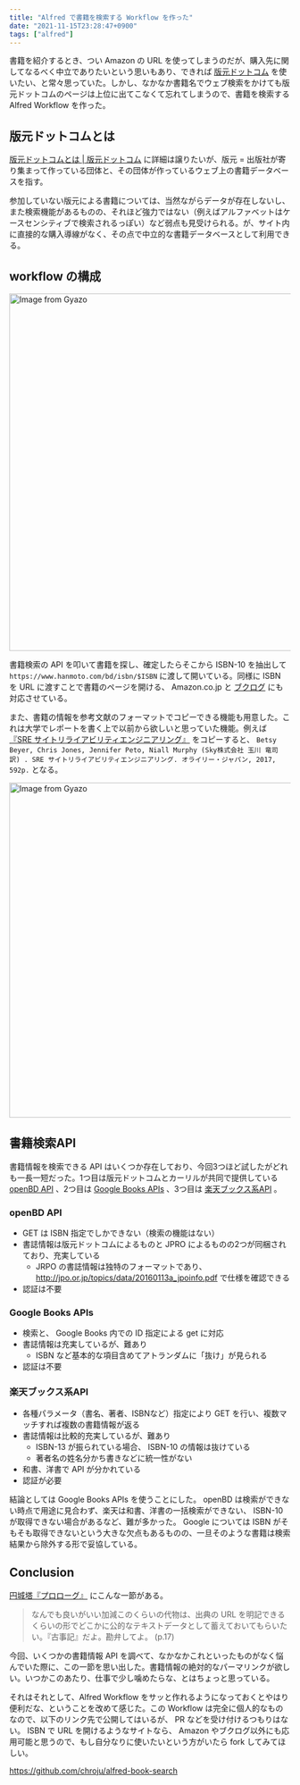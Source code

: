 ```yaml
---
title: "Alfred で書籍を検索する Workflow を作った"
date: "2021-11-15T23:28:47+0900"
tags: ["alfred"]
---
```


書籍を紹介するとき、つい Amazon の URL を使ってしまうのだが、購入先に関してなるべく中立でありたいという思いもあり、できれば [版元ドットコム](https://hanmoto.com/) を使いたい、と常々思っていた。しかし、なかなか書籍名でウェブ検索をかけても版元ドットコムのページは上位に出てこなくて忘れてしまうので、書籍を検索する Alfred Workflow を作った。

## 版元ドットコムとは

[版元ドットコムとは | 版元ドットコム](http://www.hanmoto.com/about_hanmotodotcom) に詳細は譲りたいが、版元 = 出版社が寄り集まって作っている団体と、その団体が作っているウェブ上の書籍データベースを指す。

参加していない版元による書籍については、当然ながらデータが存在しないし、また検索機能があるものの、それほど強力ではない（例えばアルファベットはケースセンシティブで検索されるっぽい）など弱点も見受けられる。が、サイト内に直接的な購入導線がなく、その点で中立的な書籍データベースとして利用できる。

## workflow の構成

<a href="https://gyazo.com/fbdc2befca2917f48eda6aaf13cd8871"><img src="https://i.gyazo.com/fbdc2befca2917f48eda6aaf13cd8871.png" alt="Image from Gyazo" width="640"/></a>

書籍検索の API を叩いて書籍を探し、確定したらそこから ISBN-10 を抽出して `https://www.hanmoto.com/bd/isbn/$ISBN` に渡して開いている。同様に ISBN を URL に渡すことで書籍のページを開ける、 Amazon.co.jp と [ブクログ](https://booklog.jp/) にも対応させている。

また、書籍の情報を参考文献のフォーマットでコピーできる機能も用意した。これは大学でレポートを書く上で以前から欲しいと思っていた機能。例えば [『SRE サイトリライアビリティエンジニアリング』](https://www.hanmoto.com/bd/isbn/4873117917) をコピーすると、 `Betsy Beyer, Chris Jones, Jennifer Peto, Niall Murphy (Sky株式会社 玉川 竜司 訳) . SRE サイトリライアビリティエンジニアリング. オライリー・ジャパン, 2017, 592p.` となる。

<a href="https://gyazo.com/8e395ffd192dff934fe710f770ea4902"><img src="https://i.gyazo.com/8e395ffd192dff934fe710f770ea4902.gif" alt="Image from Gyazo" width="600"/></a>

## 書籍検索API

書籍情報を検索できる API はいくつか存在しており、今回3つほど試したがどれも一長一短だった。1つ目は版元ドットコムとカーリルが共同で提供している [openBD API](https://openbd.jp/) 、2つ目は [Google Books APIs](https://developers.google.com/books/) 、3つ目は [楽天ブックス系API](https://webservice.rakuten.co.jp/document/) 。

### openBD API

* GET は ISBN 指定でしかできない（検索の機能はない）
* 書誌情報は版元ドットコムによるものと JPRO によるものの2つが同梱されており、充実している
  * JRPO の書誌情報は独特のフォーマットであり、 http://jpo.or.jp/topics/data/20160113a_jpoinfo.pdf で仕様を確認できる
* 認証は不要

### Google Books APIs

* 検索と、 Google Books 内での ID 指定による get に対応
* 書誌情報は充実しているが、難あり
  * ISBN など基本的な項目含めてアトランダムに「抜け」が見られる
* 認証は不要

### 楽天ブックス系API

* 各種パラメータ（書名、著者、ISBNなど）指定により GET を行い、複数マッチすれば複数の書籍情報が返る
* 書誌情報は比較的充実しているが、難あり
  * ISBN-13 が振られている場合、 ISBN-10 の情報は抜けている
  * 著者名の姓名分かち書きなどに統一性がない
* 和書、洋書で API が分かれている
* 認証が必要

結論としては Google Books APIs を使うことにした。 openBD は検索ができない時点で用途に見合わず、楽天は和書、洋書の一括検索ができない、 ISBN-10 が取得できない場合があるなど、難が多かった。 Google については ISBN がそもそも取得できないという大きな欠点もあるものの、一旦そのような書籍は検索結果から除外する形で妥協している。

## Conclusion

[円城塔『プロローグ』](https://www.hanmoto.com/bd/isbn/4167910195) にこんな一節がある。

> なんでも良いがいい加減このくらいの代物は、出典の URL を明記できるくらいの形でどこかに公的なテキストデータとして蓄えておいてもらいたい。『古事記』だよ。勘弁してよ。 (p.17)

今回、いくつかの書籍情報 API を調べて、なかなかこれといったものがなく悩んでいた際に、この一節を思い出した。書籍情報の絶対的なパーマリンクが欲しい。いつかこのあたり、仕事で少し噛めたらな、とはちょっと思っている。

それはそれとして、Alfred Workflow をサッと作れるようになっておくとやはり便利だな、ということを改めて感じた。この Workflow は完全に個人的なものなので、以下のリンク先で公開してはいるが、 PR などを受け付けるつもりはない。 ISBN で URL を開けるようなサイトなら、 Amazon やブクログ以外にも応用可能と思うので、もし自分なりに使いたいという方がいたら fork してみてほしい。

https://github.com/chroju/alfred-book-search
